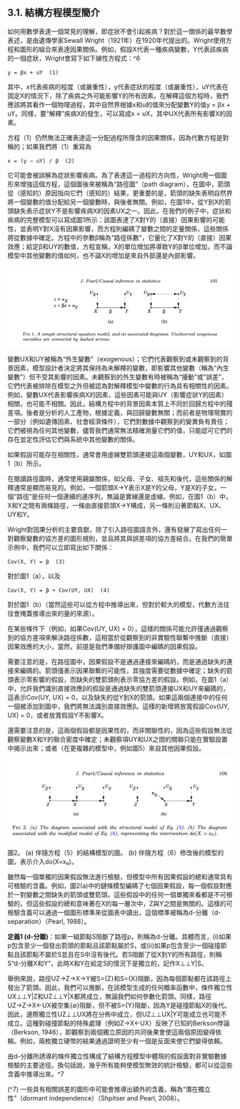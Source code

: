 ## 3.1. 結構方程模型簡介

如何用數學表達一個常見的理解，即症狀不會引起疾病？對於這一關係的最早數學表述，是由遺傳學家Sewall Wright（1921年）在1920年代提出的。Wright使用方程和圖形的組合來表達因果關係。例如，假設X代表一種疾病變數，Y代表該疾病的一個症狀，Wright會寫下如下線性方程式：^6

```
y = βx + uY  (1)
```

其中，x代表疾病的程度（或嚴重性），y代表症狀的程度（或嚴重性），uY代表在固定X的情況下，除了疾病之外可能影響Y的所有因素。在解釋這個方程時，我們應該將其看作一個物理過程，其中自然界根據x和u的值來分配變數Y的值y = βx + uY。同樣，要“解釋”疾病X的發生，可以寫成x = uX，其中UX代表所有影響X的因素。

方程（1）仍然無法正確表達這一分配過程所隱含的因果關係，因為代數方程是對稱的；如果我們將（1）重寫為

```
x = (y − uY) / β  (2)
```

它可能會被誤解為症狀影響疾病。為了表達這一過程的方向性，Wright用一個圖形來增強這個方程，這個圖後來被稱為“路徑圖”（path diagram），在圖中，箭頭從（感知的）原因指向它們（感知的）結果，更重要的是，箭頭的缺失表明自然界將一個變數的值分配給另一個變數時，與後者無關。例如，在圖1中，從Y到X的箭頭缺失表示症狀Y不是影響疾病X的因素UX之一。因此，在我們的例子中，症狀和疾病的完整模型可以寫成圖1所示：該圖表達了X對Y的（直接）因果影響的可能性，並表明Y對X沒有因果影響，而方程則編碼了變數之間的定量關係，這些關係將從數據中確定。方程中的參數β稱為“路徑係數”，它量化了X對Y的（直接）因果效應；給定β和UY的數值，方程宣稱，X的單位增加將導致Y的β單位增加，而不論模型中其他變數的值如何，也不論X的增加是來自外部還是內部影響。

![](./img/Fig1.png)

變數UX和UY被稱為“外生變數”（exogenous）；它們代表觀察到或未觀察到的背景因素，模型設計者決定將其保持為未解釋的變數，即影響其他變數（稱為“內生變數”）但不受其影響的因素。未觀察到的外生變數有時被稱為“擾動”或“誤差”，它們代表被排除在模型之外但被認為對解釋模型中變數的行為具有相關性的因素。例如，變數UX代表影響疾病X的因素，這些因素可能與UY（影響症狀Y的因素）相關，也可能不相關。因此，結構方程中的背景因素本質上不同於回歸方程中的殘差項。後者是分析的人工產物，根據定義，與回歸變數無關；而前者是物理現實的一部分（例如遺傳因素、社會經濟條件），它們對數據中觀察到的變異負有責任；它們被視為任何其他變數，儘管我們通常無法精確測量它們的值，只能認可它們的存在並定性評估它們與系統中其他變數的關係。

如果假設可能存在相關性，通常會用虛線雙箭頭連接這兩個變數，UY和UX，如圖1（b）所示。

在閱讀路徑圖時，通常使用親屬關係，如父母、子女、祖先和後代，這些關係的解釋通常是顯而易見的。例如，一個箭頭X→Y表示X是Y的父母，Y是X的子女。一個“路徑”是任何一個連續的邊序列，無論是實線還是虛線。例如，在圖1（b）中，X和Y之間有兩條路徑，一條由直接箭頭X→Y構成，另一條則沿著節點X、UX、UY和Y。

Wright對因果分析的主要貢獻，除了引入路徑圖語言外，還有發展了寫出任何一對觀察變數的協方差的圖形規則，並且將其與誤差項的協方差結合。在我們的簡單示例中，我們可以立即寫出如下關係：

```
Cov(X, Y) = β  (3)
```

對於圖1（a），以及

```
Cov(X, Y) = β + Cov(UY, UX)  (4)
```

對於圖1（b）（當然這些可以從方程中推導出來，但對於較大的模型，代數方法往往會掩蓋推導出來的量的來源）。

在某些條件下（例如，如果Cov(UY, UX) = 0），這樣的關係可能允許僅通過觀察到的協方差項來解決路徑係數，這相當於從觀察到的非實驗性聯繫中推斷（直接）因果效應的大小，當然，前提是我們準備好辯護圖中編碼的因果假設。

需要注意的是，在路徑圖中，因果假設不是通過連接來編碼的，而是通過缺失的連接來編碼的。箭頭僅表示因果聯繫的可能性，其強度需要從數據中確定；缺失的箭頭表示零影響的假設，而缺失的雙箭頭則表示零協方差的假設。例如，在圖1（a）中，允許我們識別直接效應β的假設是通過缺失的雙箭頭連接UX和UY來編碼的，這表示Cov(UY, UX) = 0，以及缺失的從Y到X的箭頭。如果這兩個連接中的任何一個被添加到圖中，我們將無法識別直接效應β。這樣的新增將放寬假設Cov(UY, UX) = 0，或者放寬假設Y不影響X。

還需要注意的是，這兩個假設都是因果性的，而非關聯性的，因為這些假設無法從觀察變數X和Y的聯合密度中確定；未觀察項UY和UX之間的關聯只能在實驗設置中揭示出來；或者（在更複雜的模型中，例如圖5）來自其他因果假設。

![](./img/Fig2.png)

圖2。 (a) 伴隨方程（5）的結構模型的圖。 (b) 伴隨方程（6）修改後的模型的圖，表示介入do(X=x₀)。

雖然每一個單獨的因果假設無法進行檢驗，但模型中所有因果假設的總和通常具有可檢驗的含義。例如，圖2(a)中的鏈條模型編碼了七個因果假設，每一個假設對應於一對變數之間缺失的箭頭或雙箭頭。這些假設中的任何一個單獨來看都是不可檢驗的，但這些假設的總和意味著在X的每一層次中，Z與Y之間是無關的。這樣的可檢驗含義可以通過一個圖形標準來從圖表中讀出，這個標準被稱為d-分離（d-separation）（Pearl, 1988）。

**定義1 (d-分離)**：如果一組節點S阻斷了路徑p，則稱為d-分離。具體而言，(i)如果p包含至少一個發出箭頭的節點且該節點屬於S，或(ii)如果p包含至少一個碰撞節點且該節點不屬於S並且在S中沒有後代。若S阻斷了從X到Y的所有路徑，則稱S“d-分離X和Y”，此時X和Y在給定S的情況下是獨立的，記作X⊥⊥Y|S。

舉例來說，路徑UZ→Z→X→Y被S={Z}和S={X}阻斷，因為每個節點都在該路徑上發出了箭頭。因此，我們可以推斷，在該模型生成的任何概率函數中，條件獨立性UX⊥⊥Y|Z和UZ⊥⊥Y|X都將成立，無論我們如何參數化箭頭。同樣，路徑UZ→Z→X←UX被空集{∅}阻斷，但不被S={Y}阻斷，因為Y是碰撞節點X的後代。因此，邊際獨立性UZ⊥⊥UX將在分佈中成立，但UZ⊥⊥UX|Y可能成立也可能不成立。這種對碰撞節點的特殊處理（例如Z→X←UX）反映了已知的Berkson悖論（Berkson, 1946），即觀察到兩個獨立原因的共同後果會使這兩個原因變得依賴。例如，兩枚獨立硬幣的結果通過證明至少有一個是反面來使它們變得依賴。

由d-分離所誘導的條件獨立性構成了結構方程模型中體現的假設面對非實驗數據檢驗的主要途徑。換句話說，幾乎所有能夠使模型無效的統計檢驗，都可以從這些含義中推導出來。^7

(^7) 一些具有相關誤差的圖形中可能會推導出額外的含義，稱為“潛在獨立性”（dormant independence）（Shpitser and Pearl, 2008）。

